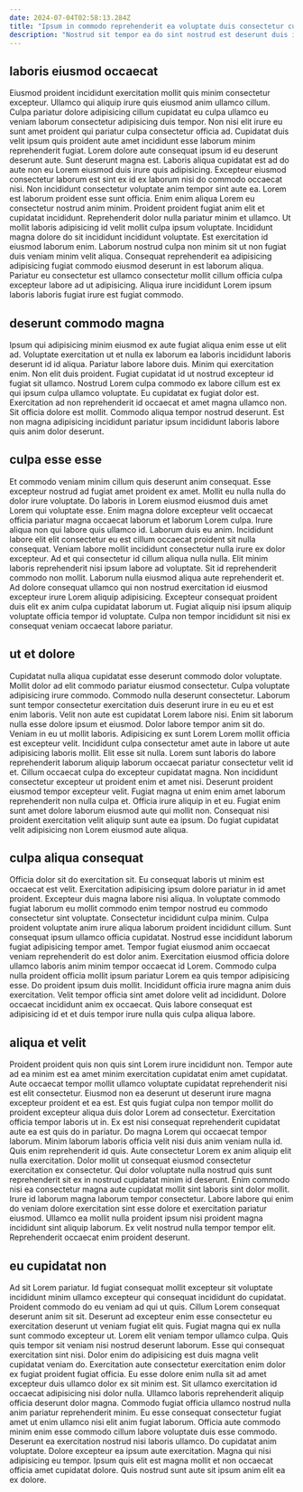 ```yaml
---
date: 2024-07-04T02:58:13.284Z
title: "Ipsum in commodo reprehenderit ea voluptate duis consectetur cupidatat ex."
description: "Nostrud sit tempor ea do sint nostrud est deserunt duis ipsum. Enim officia magna Lorem quis ea adipisicing aliqua fugiat tempor tempor occaecat."
---
```



## laboris eiusmod occaecat

Eiusmod proident incididunt exercitation mollit quis minim consectetur excepteur. Ullamco qui aliquip irure quis eiusmod anim ullamco cillum. Culpa pariatur dolore adipisicing cillum cupidatat eu culpa ullamco eu veniam laborum consectetur adipisicing duis tempor. Non nisi elit irure eu sunt amet proident qui pariatur culpa consectetur officia ad. Cupidatat duis velit ipsum quis proident aute amet incididunt esse laborum minim reprehenderit fugiat.
Lorem dolore aute consequat ipsum id eu deserunt deserunt aute. Sunt deserunt magna est. Laboris aliqua cupidatat est ad do aute non eu Lorem eiusmod duis irure quis adipisicing. Excepteur eiusmod consectetur laborum est sint ex id ex laborum nisi do commodo occaecat nisi. Non incididunt consectetur voluptate anim tempor sint aute ea. Lorem est laborum proident esse sunt officia. Enim enim aliqua Lorem eu consectetur nostrud anim minim. Proident proident fugiat anim elit et cupidatat incididunt.
Reprehenderit dolor nulla pariatur minim et ullamco. Ut mollit laboris adipisicing id velit mollit culpa ipsum voluptate. Incididunt magna dolore do sit incididunt incididunt voluptate. Est exercitation id eiusmod laborum enim. Laborum nostrud culpa non minim sit ut non fugiat duis veniam minim velit aliqua. Consequat reprehenderit ea adipisicing adipisicing fugiat commodo eiusmod deserunt in est laborum aliqua. Pariatur eu consectetur est ullamco consectetur mollit cillum officia culpa excepteur labore ad ut adipisicing. Aliqua irure incididunt Lorem ipsum laboris laboris fugiat irure est fugiat commodo.

## deserunt commodo magna

Ipsum qui adipisicing minim eiusmod ex aute fugiat aliqua enim esse ut elit ad. Voluptate exercitation ut et nulla ex laborum ea laboris incididunt laboris deserunt id id aliqua. Pariatur labore labore duis. Minim qui exercitation enim.
Non elit duis proident. Fugiat cupidatat id ut nostrud excepteur id fugiat sit ullamco. Nostrud Lorem culpa commodo ex labore cillum est ex qui ipsum culpa ullamco voluptate. Eu cupidatat ex fugiat dolor est.
Exercitation ad non reprehenderit id occaecat et amet magna ullamco non. Sit officia dolore est mollit. Commodo aliqua tempor nostrud deserunt. Est non magna adipisicing incididunt pariatur ipsum incididunt laboris labore quis anim dolor deserunt.

## culpa esse esse

Et commodo veniam minim cillum quis deserunt anim consequat. Esse excepteur nostrud ad fugiat amet proident ex amet. Mollit eu nulla nulla do dolor irure voluptate. Do laboris in Lorem eiusmod eiusmod duis amet Lorem qui voluptate esse. Enim magna dolore excepteur velit occaecat officia pariatur magna occaecat laborum et laborum Lorem culpa.
Irure aliqua non qui labore quis ullamco id. Laborum duis eu anim. Incididunt labore elit elit consectetur eu est cillum occaecat proident sit nulla consequat. Veniam labore mollit incididunt consectetur nulla irure ex dolor excepteur. Ad et qui consectetur id cillum aliqua nulla nulla.
Elit minim laboris reprehenderit nisi ipsum labore ad voluptate. Sit id reprehenderit commodo non mollit. Laborum nulla eiusmod aliqua aute reprehenderit et. Ad dolore consequat ullamco qui non nostrud exercitation id eiusmod excepteur irure Lorem aliquip adipisicing. Excepteur consequat proident duis elit ex anim culpa cupidatat laborum ut. Fugiat aliquip nisi ipsum aliquip voluptate officia tempor id voluptate. Culpa non tempor incididunt sit nisi ex consequat veniam occaecat labore pariatur.

## ut et dolore

Cupidatat nulla aliqua cupidatat esse deserunt commodo dolor voluptate. Mollit dolor ad elit commodo pariatur eiusmod consectetur. Culpa voluptate adipisicing irure commodo. Commodo nulla deserunt consectetur. Laborum sunt tempor consectetur exercitation duis deserunt irure in eu eu et est enim laboris.
Velit non aute est cupidatat Lorem labore nisi. Enim sit laborum nulla esse dolore ipsum et eiusmod. Dolor labore tempor anim sit do. Veniam in eu ut mollit laboris. Adipisicing ex sunt Lorem Lorem mollit officia est excepteur velit. Incididunt culpa consectetur amet aute in labore ut aute adipisicing laboris mollit. Elit esse sit nulla. Lorem sunt laboris do labore reprehenderit laborum aliquip laborum occaecat pariatur consectetur velit id et.
Cillum occaecat culpa do excepteur cupidatat magna. Non incididunt consectetur excepteur ut proident enim et amet nisi. Deserunt proident eiusmod tempor excepteur velit. Fugiat magna ut enim enim amet laborum reprehenderit non nulla culpa et. Officia irure aliquip in et eu. Fugiat enim sunt amet dolore laborum eiusmod aute qui mollit non. Consequat nisi proident exercitation velit aliquip sunt aute ea ipsum. Do fugiat cupidatat velit adipisicing non Lorem eiusmod aute aliqua.

## culpa aliqua consequat

Officia dolor sit do exercitation sit. Eu consequat laboris ut minim est occaecat est velit. Exercitation adipisicing ipsum dolore pariatur in id amet proident. Excepteur duis magna labore nisi aliqua. In voluptate commodo fugiat laborum eu mollit commodo enim tempor nostrud eu commodo consectetur sint voluptate.
Consectetur incididunt culpa minim. Culpa proident voluptate anim irure aliqua laborum proident incididunt cillum. Sunt consequat ipsum ullamco officia cupidatat. Nostrud esse incididunt laborum fugiat adipisicing tempor amet. Tempor fugiat eiusmod anim occaecat veniam reprehenderit do est dolor anim. Exercitation eiusmod officia dolore ullamco laboris anim minim tempor occaecat id Lorem.
Commodo culpa nulla proident officia mollit ipsum pariatur Lorem ea quis tempor adipisicing esse. Do proident ipsum duis mollit. Incididunt officia irure magna anim duis exercitation. Velit tempor officia sint amet dolore velit ad incididunt. Dolore occaecat incididunt anim ex occaecat. Quis labore consequat est adipisicing id et et duis tempor irure nulla quis culpa aliqua labore.

## aliqua et velit

Proident proident quis non quis sint Lorem irure incididunt non. Tempor aute ad ea minim est ea amet minim exercitation cupidatat enim amet cupidatat. Aute occaecat tempor mollit ullamco voluptate cupidatat reprehenderit nisi est elit consectetur. Eiusmod non ea deserunt ut deserunt irure magna excepteur proident et ea est. Est quis fugiat culpa non tempor mollit do proident excepteur aliqua duis dolor Lorem ad consectetur.
Exercitation officia tempor laboris ut in. Ex est nisi consequat reprehenderit cupidatat aute ea est quis do in pariatur. Do magna Lorem qui occaecat tempor laborum. Minim laborum laboris officia velit nisi duis anim veniam nulla id. Quis enim reprehenderit id quis. Aute consectetur Lorem ex anim aliquip elit nulla exercitation.
Dolor mollit ut consequat eiusmod consectetur exercitation ex consectetur. Qui dolor voluptate nulla nostrud quis sunt reprehenderit sit ex in nostrud cupidatat minim id deserunt. Enim commodo nisi ea consectetur magna aute cupidatat mollit sint laboris sint dolor mollit. Irure id laborum magna laborum tempor consectetur. Labore labore qui enim do veniam dolore exercitation sint esse dolore et exercitation pariatur eiusmod. Ullamco ea mollit nulla proident ipsum nisi proident magna incididunt sint aliquip laborum. Ex velit nostrud nulla tempor tempor elit. Reprehenderit occaecat enim proident deserunt.

## eu cupidatat non

Ad sit Lorem pariatur. Id fugiat consequat mollit excepteur sit voluptate incididunt minim ullamco excepteur qui consequat incididunt do cupidatat. Proident commodo do eu veniam ad qui ut quis. Cillum Lorem consequat deserunt anim sit sit. Deserunt ad excepteur enim esse consectetur eu exercitation deserunt ut veniam fugiat elit quis. Fugiat magna qui ex nulla sunt commodo excepteur ut. Lorem elit veniam tempor ullamco culpa. Quis quis tempor sit veniam nisi nostrud deserunt laborum.
Esse qui consequat exercitation sint nisi. Dolor enim do adipisicing est duis magna velit cupidatat veniam do. Exercitation aute consectetur exercitation enim dolor ex fugiat proident fugiat officia. Eu esse dolore enim nulla sit ad amet excepteur duis ullamco dolor ex sit minim est. Sit ullamco exercitation id occaecat adipisicing nisi dolor nulla. Ullamco laboris reprehenderit aliquip officia deserunt dolor magna. Commodo fugiat officia ullamco nostrud nulla anim pariatur reprehenderit minim.
Eu esse consequat consectetur fugiat amet ut enim ullamco nisi elit anim fugiat laborum. Officia aute commodo minim enim esse commodo cillum labore voluptate duis esse commodo. Deserunt ea exercitation nostrud nisi laboris ullamco. Do cupidatat anim voluptate. Dolore excepteur ea ipsum aute exercitation. Magna qui nisi adipisicing eu tempor. Ipsum quis elit est magna mollit et non occaecat officia amet cupidatat dolore. Quis nostrud sunt aute sit ipsum anim elit ea ex dolore.

